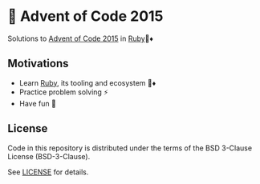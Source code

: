 # :christmas_tree: Advent of Code 2015

Solutions to [Advent of Code 2015] in [Ruby][ruby]:gem::diamonds:

## Motivations

- Learn [Ruby][ruby], its tooling and ecosystem :gem::diamonds:
- Practice problem solving :zap:
- Have fun :slightly_smiling_face:

## License

Code in this repository is distributed under the terms of the BSD 3-Clause
License (BSD-3-Clause).

See [LICENSE] for details.

[advent of code 2015]: https://adventofcode.com/2015
[ruby]: https://www.ruby-lang.org/
[license]: LICENSE
